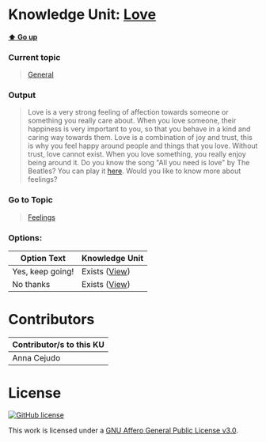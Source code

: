 # Knowledge Unit: [Love](../../knowledge_units/general/love.md)

#### [:arrow_up: Go up](../../topics/general.md)
### Current topic
> [General](../../topics/general.md)
### Output
> Love is a very strong feeling of affection towards someone or something you really care about. When you love someone, their happiness is very important to you, so that you behave in a kind and caring way towards them. Love is a combination of joy and trust, this is why you feel happy around people and things that you love. Without trust, love cannot exist. When you love something, you really enjoy being around it. Do you know the song &quot;All you need is love&quot; by The Beatles? You can play it [here](https://www.youtube.com/watch?v=dsxtImDVMig). Would you like to know more about feelings?
### Go to Topic
> [Feelings](../../topics/feelings.md)

### Options: 

| Option Text | Knowledge Unit |
| - | - |  
| Yes, keep going!  |  Exists ([View](../../knowledge_units/feelings/yes-keep-going.md))  |  
| No thanks  |  Exists ([View](../../knowledge_units/feelings/no-thanks.md))  | 

# Contributors

| Contributor/s to this KU |
| - | 
| Anna Cejudo |

# License
[![GitHub license](https://img.shields.io/github/license/inbrainz/cerebro)](https://github.com/inbrainz/cerebro/blob/master/LICENSE)

This work is licensed under a [GNU Affero General Public License v3.0](https://www.gnu.org/licenses/agpl-3.0.txt).